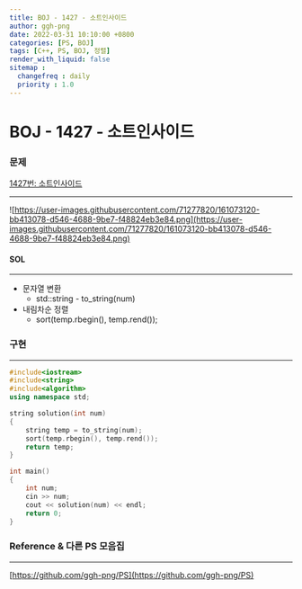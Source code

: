 ```yaml
---
title: BOJ - 1427 - 소트인사이드
author: ggh-png
date: 2022-03-31 10:10:00 +0800
categories: [PS, BOJ]
tags: [C++, PS, BOJ, 정렬]
render_with_liquid: false
sitemap :
  changefreq : daily
  priority : 1.0
---
```


# BOJ - 1427 - 소트인사이드

### 문제
[1427번: 소트인사이드](https://www.acmicpc.net/problem/1427)

---



![https://user-images.githubusercontent.com/71277820/161073120-bb413078-d546-4688-9be7-f48824eb3e84.png](https://user-images.githubusercontent.com/71277820/161073120-bb413078-d546-4688-9be7-f48824eb3e84.png)

#### SOL

---

- 문자열 변환
    - std::string - to_string(num)
- 내림차순 정렬
    - sort(temp.rbegin(), temp.rend());

### 구현

---

```cpp
#include<iostream>
#include<string>
#include<algorithm>
using namespace std; 

string solution(int num)
{
    string temp = to_string(num);
    sort(temp.rbegin(), temp.rend());
    return temp;
}

int main()
{
    int num;
    cin >> num;
    cout << solution(num) << endl;
    return 0; 
}
```

### Reference & 다른 PS 모음집

---

[https://github.com/ggh-png/PS](https://github.com/ggh-png/PS)